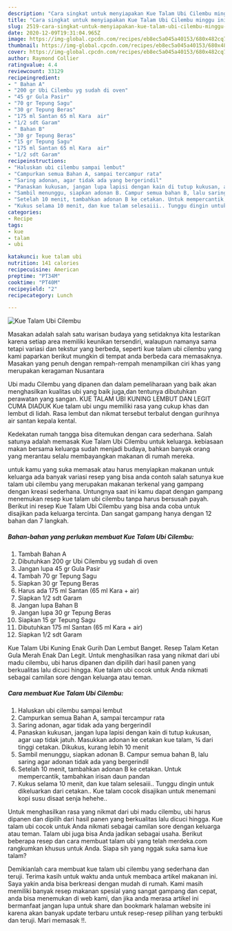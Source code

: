 ```yaml
---
description: "Cara singkat untuk menyiapakan Kue Talam Ubi Cilembu minggu ini"
title: "Cara singkat untuk menyiapakan Kue Talam Ubi Cilembu minggu ini"
slug: 2519-cara-singkat-untuk-menyiapakan-kue-talam-ubi-cilembu-minggu-ini
date: 2020-12-09T19:31:04.965Z
image: https://img-global.cpcdn.com/recipes/eb8ec5a045a40153/680x482cq70/kue-talam-ubi-cilembu-foto-resep-utama.jpg
thumbnail: https://img-global.cpcdn.com/recipes/eb8ec5a045a40153/680x482cq70/kue-talam-ubi-cilembu-foto-resep-utama.jpg
cover: https://img-global.cpcdn.com/recipes/eb8ec5a045a40153/680x482cq70/kue-talam-ubi-cilembu-foto-resep-utama.jpg
author: Raymond Collier
ratingvalue: 4.4
reviewcount: 33129
recipeingredient:
- " Bahan A"
- "200 gr Ubi Cilembu yg sudah di oven"
- "45 gr Gula Pasir"
- "70 gr Tepung Sagu"
- "30 gr Tepung Beras"
- "175 ml Santan 65 ml Kara  air"
- "1/2 sdt Garam"
- " Bahan B"
- "30 gr Tepung Beras"
- "15 gr Tepung Sagu"
- "175 ml Santan 65 ml Kara  air"
- "1/2 sdt Garam"
recipeinstructions:
- "Haluskan ubi cilembu sampai lembut"
- "Campurkan semua Bahan A, sampai tercampur rata"
- "Saring adonan, agar tidak ada yang bergerindil"
- "Panaskan kukusan, jangan lupa lapisi dengan kain di tutup kukusan, agar uap tidak jatuh. Masukkan adonan ke cetakan kue talam, ¾ dari tinggi cetakan. Dikukus, kurang lebih 10 menit"
- "Sambil menunggu, siapkan adonan B. Campur semua bahan B, lalu saring agar adonan tidak ada yang bergerindil"
- "Setelah 10 menit, tambahkan adonan B ke cetakan. Untuk mempercantik, tambahkan irisan daun pandan"
- "Kukus selama 10 menit, dan kue talam selesaiii.. Tunggu dingin untuk dikeluarkan dari cetakan.. Kue talam cocok disajikan untuk menemani kopi susu disaat senja hehehe.."
categories:
- Recipe
tags:
- kue
- talam
- ubi

katakunci: kue talam ubi 
nutrition: 141 calories
recipecuisine: American
preptime: "PT34M"
cooktime: "PT40M"
recipeyield: "2"
recipecategory: Lunch

---
```



![Kue Talam Ubi Cilembu](https://img-global.cpcdn.com/recipes/eb8ec5a045a40153/680x482cq70/kue-talam-ubi-cilembu-foto-resep-utama.jpg)

Masakan adalah salah satu warisan budaya yang setidaknya kita lestarikan karena setiap area memiliki keunikan tersendiri, walaupun namanya sama tetapi variasi dan tekstur yang berbeda, seperti kue talam ubi cilembu yang kami paparkan berikut mungkin di tempat anda berbeda cara memasaknya. Masakan yang penuh dengan rempah-rempah menampilkan ciri khas yang merupakan keragaman Nusantara

Ubi madu Cilembu yang dipanen dan dalam pemeliharaan yang baik akan menghasilkan kualitas ubi yang baik juga,dan tentunya dibutuhkan perawatan yang sangan. KUE TALAM UBI KUNING LEMBUT DAN LEGIT CUMA DIADUK Kue talam ubi ungu memiliki rasa yang cukup khas dan lembut di lidah. Rasa lembut dan nikmat tersebut terbalut dengan gurihnya air santan kepala kental.

Kedekatan rumah tangga bisa ditemukan dengan cara sederhana. Salah satunya adalah memasak Kue Talam Ubi Cilembu untuk keluarga. kebiasaan makan bersama keluarga sudah menjadi budaya, bahkan banyak orang yang merantau selalu membayangkan makanan di rumah mereka.

untuk kamu yang suka memasak atau harus menyiapkan makanan untuk keluarga ada banyak variasi resep yang bisa anda contoh salah satunya kue talam ubi cilembu yang merupakan makanan terkenal yang gampang dengan kreasi sederhana. Untungnya saat ini kamu dapat dengan gampang menemukan resep kue talam ubi cilembu tanpa harus bersusah payah.
Berikut ini resep Kue Talam Ubi Cilembu yang bisa anda coba untuk disajikan pada keluarga tercinta. Dan sangat gampang hanya dengan 12 bahan dan 7 langkah.


<!--inarticleads1-->

##### Bahan-bahan yang perlukan membuat Kue Talam Ubi Cilembu:

1. Tambah  Bahan A
1. Dibutuhkan 200 gr Ubi Cilembu yg sudah di oven
1. Jangan lupa 45 gr Gula Pasir
1. Tambah 70 gr Tepung Sagu
1. Siapkan 30 gr Tepung Beras
1. Harus ada 175 ml Santan (65 ml Kara + air)
1. Siapkan 1/2 sdt Garam
1. Jangan lupa  Bahan B
1. Jangan lupa 30 gr Tepung Beras
1. Siapkan 15 gr Tepung Sagu
1. Dibutuhkan 175 ml Santan (65 ml Kara + air)
1. Siapkan 1/2 sdt Garam


Kue Talam Ubi Kuning Enak Gurih Dan Lembut Banget. Resep Talam Ketan Gula Merah Enak Dan Legit. Untuk menghasilkan rasa yang nikmat dari ubi madu cilembu, ubi harus dipanen dan dipilih dari hasil panen yang berkualitas lalu dicuci hingga. Kue talam ubi cocok untuk Anda nikmati sebagai camilan sore dengan keluarga atau teman. 

<!--inarticleads2-->

##### Cara membuat  Kue Talam Ubi Cilembu:

1. Haluskan ubi cilembu sampai lembut
1. Campurkan semua Bahan A, sampai tercampur rata
1. Saring adonan, agar tidak ada yang bergerindil
1. Panaskan kukusan, jangan lupa lapisi dengan kain di tutup kukusan, agar uap tidak jatuh. Masukkan adonan ke cetakan kue talam, ¾ dari tinggi cetakan. Dikukus, kurang lebih 10 menit
1. Sambil menunggu, siapkan adonan B. Campur semua bahan B, lalu saring agar adonan tidak ada yang bergerindil
1. Setelah 10 menit, tambahkan adonan B ke cetakan. Untuk mempercantik, tambahkan irisan daun pandan
1. Kukus selama 10 menit, dan kue talam selesaiii.. Tunggu dingin untuk dikeluarkan dari cetakan.. Kue talam cocok disajikan untuk menemani kopi susu disaat senja hehehe..


Untuk menghasilkan rasa yang nikmat dari ubi madu cilembu, ubi harus dipanen dan dipilih dari hasil panen yang berkualitas lalu dicuci hingga. Kue talam ubi cocok untuk Anda nikmati sebagai camilan sore dengan keluarga atau teman. Talam ubi juga bisa Anda jadikan sebagai usaha. Berikut beberapa resep dan cara membuat talam ubi yang telah merdeka.com rangkumkan khusus untuk Anda. Siapa sih yang nggak suka sama kue talam? 

Demikianlah cara membuat kue talam ubi cilembu yang sederhana dan teruji. Terima kasih untuk waktu anda untuk membaca artikel makanan ini. Saya yakin anda bisa berkreasi dengan mudah di rumah. Kami masih memiliki banyak resep makanan spesial yang sangat gampang dan cepat, anda bisa menemukan di web kami, dan jika anda merasa artikel ini bermanfaat jangan lupa untuk share dan bookmark halaman website ini karena akan banyak update terbaru untuk resep-resep pilihan yang terbukti dan teruji. Mari memasak !!. 
